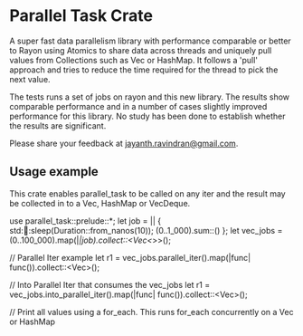 # Parallel Task Crate
A super fast data parallelism library with performance comparable or better to Rayon using Atomics to share data across threads and uniquely pull values from Collections such as Vec or HashMap. It follows a 'pull' approach and tries to reduce the time required for the thread to pick the next value.

The tests runs a set of jobs on rayon and this new library. The results show comparable performance and in a number of cases slightly improved performance for this library. No study has been done to establish whether the results are significant.

Please share your feedback at jayanth.ravindran@gmail.com.

## Usage example
This crate enables parallel_task to be called on any iter and the result may be collected in to a Vec, HashMap or VecDeque.

use parallel_task::prelude::*;
let job = || {              
        std::thread::sleep(Duration::from_nanos(10)); 
        (0..1_000).sum::<i32>()
    };
let vec_jobs = (0..100_000).map(|_|job).collect::<Vec<_>>(); 

// Parallel Iter example
let r1 = vec_jobs.parallel_iter().map(|func| func()).collect::<Vec<i32>>();

// Into Parallel Iter that consumes the vec_jobs
let r1 = vec_jobs.into_parallel_iter().map(|func| func()).collect::<Vec<i32>>();

// Print all values using a for_each. This runs for_each concurrently on a Vec or HashMap


